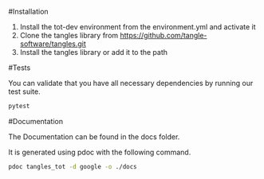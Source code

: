 #Installation

1. Install the tot-dev environment from the environment.yml and activate it
2. Clone the tangles library from https://github.com/tangle-software/tangles.git
3. Install the tangles library or add it to the path

#Tests

You can validate that you have all necessary dependencies by running our test suite.

```bash
pytest
```

#Documentation

The Documentation can be found in the docs folder. 

It is generated using pdoc with the following command.

```bash
pdoc tangles_tot -d google -o ./docs
```